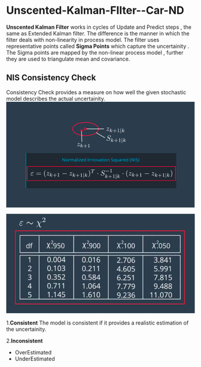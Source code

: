 # Unscented-Kalman-FIlter--Car-ND

**Unscented Kalman Filter** works in cycles of Update and Predict steps , the same as Extended Kalman filter. The difference is the manner in which the filter deals with non-linearity in process model. The filter uses representative points called **Sigma Points** which capture the uncertainity . The Sigma points are mapped by the non-linear process model , further they are used to triangulate mean and covariance.

## NIS Consistency Check

Consistency Check provides a measure on how well the given stochastic model describes the actual uncertainity.
![submanifold](img/NIS_def.png) <br />


![submanifold](img/Chi_dist.png) <br />

1.**Consistent** 
The model is consistent if it provides a realistic estimation of the uncertainity.

2.**Inconsistent**
* OverEstimated
* UnderEstimated
